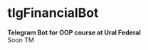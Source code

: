 # tlgFinancialBot
**Telegram Bot for OOP course at Ural Federal**   
                                      Soon TM
